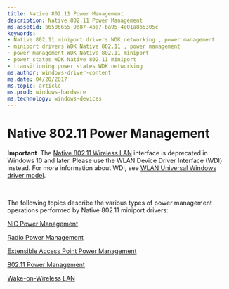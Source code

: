```yaml
---
title: Native 802.11 Power Management
description: Native 802.11 Power Management
ms.assetid: b6506655-9d87-4ba7-ba95-4e01a8b5305c
keywords:
- Native 802.11 miniport drivers WDK networking , power management
- miniport drivers WDK Native 802.11 , power management
- power management WDK Native 802.11 miniport
- power states WDK Native 802.11 miniport
- transitioning power states WDK networking
ms.author: windows-driver-content
ms.date: 04/20/2017
ms.topic: article
ms.prod: windows-hardware
ms.technology: windows-devices
---
```


# Native 802.11 Power Management


**Important**  The [Native 802.11 Wireless LAN](native-802-11-wireless-lan4.md) interface is deprecated in Windows 10 and later. Please use the WLAN Device Driver Interface (WDI) instead. For more information about WDI, see [WLAN Universal Windows driver model](wifi-universal-driver-model.md).

 

The following topics describe the various types of power management operations performed by Native 802.11 miniport drivers:

[NIC Power Management](nic-power-management.md)

[Radio Power Management](radio-power-management.md)

[Extensible Access Point Power Management](extensible-access-point-power-management.md)

[802.11 Power Management](802-11-power-management.md)

[Wake-on-Wireless LAN](wake-on-wireless-lan.md)

 

 





